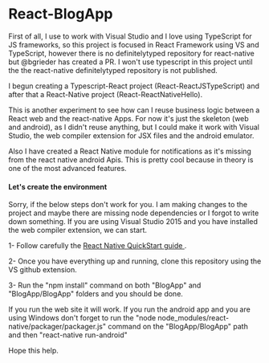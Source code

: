# React-BlogApp

First of all, I use to work with Visual Studio and I love using TypeScript for JS frameworks, so this project is focused in React Framework using VS and TypeScript, however there is no definitelytyped repository for react-native but @bgrieder has created a <a hfref="https://github.com/DefinitelyTyped/DefinitelyTyped/pull/6651">PR</a>.
I won't use typescript in this project until the the react-native definitelytyped repository is not published.


I begun creating a Typescript-React project (React-ReactJSTypeScript) and after that a React-Native project (React-ReactNativeHello).


This is another experiment to see how can I reuse business logic between a React web and the react-native Apps.
For now it's just the skeleton (web and android), as I didn't reuse anything, but I could make it work with Visual Studio, the web compiler extension for JSX files and the android emulator.

Also I have created a React Native module for notifications as it's missing from the react native android Apis. 
This is pretty cool because in theory is one of the most advanced features.

<h4>Let's create the environment</h4>

Sorry, if the below steps don't work for you. I am making changes to the project and maybe there are missing node dependencies or I forgot to write down something.
If you are using Visual Studio 2015 and you have installed the web compiler extension, we can start.

1- Follow carefully the <a href="https://facebook.github.io/react-native/docs/getting-started.html#content">React Native QuickStart guide </a>.

2- Once you have everything up and running, clone this repository using the VS github extension.

3- Run the "npm install" command on both "BlogApp" and "BlogApp/BlogApp" folders and you should be done.


If you run the web site it will work.
If you run the android app and you are using Windows don't forget to run the "node node_modules/react-native/packager/packager.js" command on the "BlogApp/BlogApp" path and then "react-native run-android"

Hope this help.



